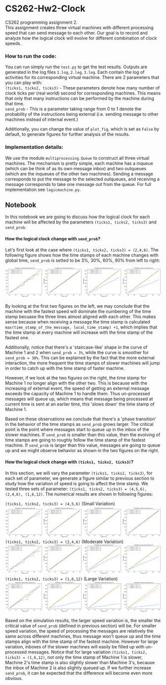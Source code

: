 # CS262-Hw2-Clock
CS262 programming assignment 2.   
This assignment creates three virtual machines with different processing speed that can send message to each other. Our goal is to record and analyze how the logical clock will evolve for different combination of clock speeds.

### How to run the code:
You can run simply run the `test.py` to get the test results. Outputs are generated in the log files `1.log`, `2.log`, `3.log`. Each contain the log of activities for its corresponding virtual machine. There are 2 parameters that you can play with:   
`(ticks1, ticks2, ticks3)` - These parameters denote how many number of clock ticks per (real world) second for corresponding machines. This means that only that many instructions can be performed by the machine during that time.  
`send_prob` - This is a parameter taking range from 0 to 1 denote the probability of the instructions being external (i.e. sending message to other machines instead of internal event.)

Additionally, you can change the value of `plot_fig`, which is set as `False` by default, to generate figures for further analysis of the results.

### Implementation details:
We use the module `multiprocessing.Queue` to construct all three virtual machines. The mechanism is pretty simple, each machine has a inqueue (which can be think of as its own message inbox) and two outqueues (which are the inqueues of the other two machines). Sending a message corresponds to put the message to the selected outqueues, and receiving a message corresponds to take one message out from the queue. For full implementation see `logicmachine.py`.

## Notebook
In this notebook we are going to discuss how the logical clock for each machine will be affected by the parameters `(ticks1, ticks2, ticks3)` and `send_prob`.

#### How the logical clock change with `send_prob`?
Let's first look at the case where `(ticks1, ticks2, ticks3) = (2,4,6)`. The following figure shows how the time stamps of each machine changes with global time, `send_prob` is setted to be 3%, 30%, 60%, 90% from left to right:

![](images/tick-2-4-6.png)  

By looking at the first two figures on the left, we may conclude that the machine with the fastest speed will dominate the numbering of the time stamp becuase the three lines almost aligned with each other. This makes sense because when receiving a message the time stamp is calculated `max(time_stamp_of_the_message, local_time_stamp) +1`, which implies that the time stamp at every machine will increase with the time stamp of the fastest one.

Additionally, notice that there's a 'staircase-like' shape in the curve of Machine 1 and 2 when `send_prob = 3%`, while the curve is smoother for `send_prob = 30%`. This can be explained by the fact that the more external interaction, the more frequent the time stamps of slower machines will jump in order to catch up with the time stamp of faster machine.  

However, if we look at the two figures on the right, the time stamp for Machine 1 no longer align with the other two. This is because with the increasing of external event, the speed of getting an external message exceeds the capacity of Machine 1 to handle them. Thus un-processed messages will queue up, which means that message being processed at current time is sent at an earlier time, this 'slows down' the time stamp of Machine 1.

Based on these observations we conclude that there's a 'phase transition' in the behavior of the time stamps as `send_prob` grows larger. The critical point is the point where messages start to queue up in the inbox of the slower machines. If `send_prob` is smaller than this value, then the evolving of time stamps are going to roughly follow the time stamp of the fastest machine. If `send_prob` is larger than this value, messages are going to queue up and we might observe behavior as shown in the two figures on the right.

#### How the logical clock change with  `(ticks1, ticks2, ticks3)`?
In this section, we will vary the parameter `(ticks1, ticks2, ticks3)`, for each set of parameter, we generate a figure similar to previous section to study how the variation of speed is going to affect the time stamp. We tested three sets of parameter: `(ticks1, ticks2, ticks3) = (4,5,6), (2,4,6), (1,6,12)`. The numerical results are shown in following figures:


`(ticks1, ticks2, ticks3) = (4,5,6)` (Small Variation)
![](images/tick-4-5-6.PNG)  
`(ticks1, ticks2, ticks3) = (2,4,6)` (Moderate Variation)
![](images/tick-2-4-6.png)
`(ticks1, ticks2, ticks3) = (1,6,12)` (Large Variation)
![](images/tick-1-6-12.PNG)  

Based on the simulation results, the larger speed variation is, the smaller the critical value of `send_prob` (defined in previous section) will be. For smaller speed variation, the speed of processing the messages are relatively the same across different machines, thus message won't queue up and the time stamps align with the time stamp of the fastest machine. However for large variation, inboxes of the slower machines will easily be filled up with un-processed messages. Notice that for large variation `(ticks1, ticks2, ticks3) = (1,6,12)`, not only the time stamp of Machine 1 is slower, Machine 2's time stamp is also slightly slower than Machine 3's, because the inbox of Machine 2 is also slightly queued up. If we further increase `send_prob`, it can be expected that the difference will become even more obvious.

